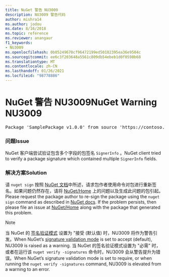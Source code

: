 ```yaml
---
title: NuGet 警告 NU3009
description: NU3009 警告代码
author: mishra14
ms.author: jodou
ms.date: 8/16/2018
ms.topic: reference
ms.reviewer: anangaur
f1_keywords:
- NU3009
ms.openlocfilehash: 0b05249670cf96472199ed50182395ea36e9504c
ms.sourcegitcommit: ee6c3f203648a5561c809db54ebeb1d0f0598b68
ms.translationtype: MT
ms.contentlocale: zh-CN
ms.lasthandoff: 01/26/2021
ms.locfileid: "98778886"
---
```

# <a name="nuget-warning-nu3009"></a><span data-ttu-id="5a4a8-103">NuGet 警告 NU3009</span><span class="sxs-lookup"><span data-stu-id="5a4a8-103">NuGet Warning NU3009</span></span>

<pre>Package 'SamplePackage v1.0.0' from source 'https://contoso.com/index.json': The package signature file does not contain exactly one primary signature.</pre>

### <a name="issue"></a><span data-ttu-id="5a4a8-104">问题</span><span class="sxs-lookup"><span data-stu-id="5a4a8-104">Issue</span></span>

<span data-ttu-id="5a4a8-105">NuGet 客户端尝试验证包含多个字段的包签名 `SignerInfo` 。</span><span class="sxs-lookup"><span data-stu-id="5a4a8-105">NuGet client tried to verify a package signature which contained multiple `SignerInfo` fields.</span></span>


### <a name="solution"></a><span data-ttu-id="5a4a8-106">解决方案</span><span class="sxs-lookup"><span data-stu-id="5a4a8-106">Solution</span></span>

<span data-ttu-id="5a4a8-107">请 `nuget sign` 按照 [NuGet 文档](../../create-packages/sign-a-package.md)中所述，请求包作者使用命令对包进行重新签名。如果问题仍然存在，请将 [NuGet/Home](https://github.com/NuGet/Home/issues) 上的问题以及生成此问题的包引起。</span><span class="sxs-lookup"><span data-stu-id="5a4a8-107">Please request the package author to re-sign the package using the `nuget sign` command as described in [NuGet docs](../../create-packages/sign-a-package.md). If the problem persists, then please file an issue at [NuGet/Home](https://github.com/NuGet/Home/issues) along with the package that generated this problem.</span></span>


> [!Note]
> <span data-ttu-id="5a4a8-108">当 NuGet 的 [签名验证模式](../../consume-packages/installing-signed-packages.md#configure-package-signature-requirements) 设置为 "接受 (默认值) 时，NU3009 将作为警告引发。</span><span class="sxs-lookup"><span data-stu-id="5a4a8-108">When NuGet’s [signature validation mode](../../consume-packages/installing-signed-packages.md#configure-package-signature-requirements) is set to accept (default), NU3009 is raised as a warning.</span></span> <span data-ttu-id="5a4a8-109">当 NuGet 的签名验证模式设置为 "必需" 时，或者在运行该 `nuget verify -signatures` 命令时，NU3009 会从警告提升为错误。</span><span class="sxs-lookup"><span data-stu-id="5a4a8-109">When NuGet’s signature validation mode is set to require, or when running the `nuget verify -signatures` command, NU3009 is elevated from a warning to an error.</span></span> 
